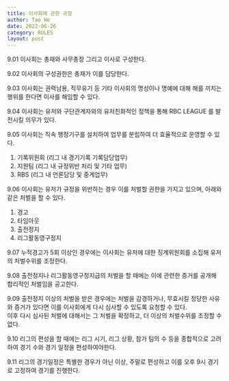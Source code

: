 ```yaml
---
title: 이사회에 관한 규정
author: Tao He
date: 2022-06-26
category: RULES
layout: post
---
```


9.01 이사회는 총재와 사무총장 그리고 이사로 구성한다.

9.02 이사회의 구성권한은 총재가 이를 담당한다.

9.03 이사회는 권력남용, 직무유기 등 기타 이사회의 명성이나 명예에 대해 해를 끼치는 행위를 한다면 이사를 해임할 수 있다.

9.04 이사회는 유저와 구단관계자와의 유저친화적인 정책을 통해 RBC LEAGUE 를 발전시킬 의무가 있다.

9.05 이사회는 직속 행정기구를 설치하여 업무를 분립하여 더 효율적으로 운영할 수 있다. <br>
1. 기록위원회 (리그 내 경기기록 기록담당업무)
2. 지원팀 (리그 내 규정위반 처리 및 기타 업무)
3. RBS (리그 내 언론담당 및 중계업무)

9.06 이사회는 유저가 규정을 위반하는 경우 이를 처벌할 권한을 가지고 있으며, 아래와 같은 처벌을 할 수 있다.
1. 경고
2. 타임아웃
3. 출전정지
4. 리그활동영구정지

9.07 누적경고가 5회 이상인 경우에는 이사회는 유저에 대한 징계위원회를 소집해 유저의 처벌수위를 조정한다.

9.08 출전정지나 리그활동영구정지급의 처벌을 할 때에는 이에 관련한 증거를 공개해 합리적인 처벌임을 공고한다.

9.09 출전정지 이상의 처벌을 받은 경우에는 처벌을 감경하거나, 무효시킬 정당한 사유와 증거가 있다면 이를 이사회에게 다시 심사할 수 있도록 요청할 수 있다. <br>
이후 다시 심사된 처벌에 대해서는 그 처벌을 확정하고, 더 이상의 처벌수위를 조정할 수 없다.

9.10 리그의 편성을 할 때에는 리그 시기, 리그 상황, 참가 팀의 수 등을 종합적으로 고려하여 경기 수와 경기 일정을 편성하여야한다.

9.11 리그의 경기일정은 특별한 경우가 아닌 이상, 주말로 편성하고 이를 오후 9시 경기로 고정하여 경기를 진행한다.
